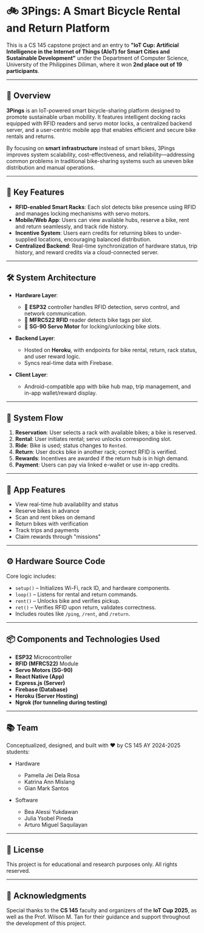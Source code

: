 # 🚲 3Pings: A Smart Bicycle Rental and Return Platform

This is a CS 145 capstone project and an entry to **"IoT Cup: Artificial Intelligence in the Internet of Things (AIoT) for Smart Cities and Sustainable Development"** under the Department of Computer Science, University of the Philippines Diliman, where it won **2nd place out of 19 participants**.

---

## 📌 Overview

**3Pings** is an IoT-powered smart bicycle-sharing platform designed to promote sustainable urban mobility. It features intelligent docking racks equipped with RFID readers and servo motor locks, a centralized backend server, and a user-centric mobile app that enables efficient and secure bike rentals and returns.

By focusing on **smart infrastructure** instead of smart bikes, 3Pings improves system scalability, cost-effectiveness, and reliability—addressing common problems in traditional bike-sharing systems such as uneven bike distribution and manual operations.

---

## 🧠 Key Features

- **RFID-enabled Smart Racks**: Each slot detects bike presence using RFID and manages locking mechanisms with servo motors.
- **Mobile/Web App**: Users can view available hubs, reserve a bike, rent and return seamlessly, and track ride history.
- **Incentive System**: Users earn credits for returning bikes to under-supplied locations, encouraging balanced distribution.
- **Centralized Backend**: Real-time synchronization of hardware status, trip history, and reward credits via a cloud-connected server.

---

## 🛠️ System Architecture

- **Hardware Layer**:
  - 🧠 **ESP32** controller handles RFID detection, servo control, and network communication.
  - 🔐 **MFRC522 RFID** reader detects bike tags per slot.
  - 🔄 **SG-90 Servo Motor** for locking/unlocking bike slots.

- **Backend Layer**:
  - Hosted on **Heroku**, with endpoints for bike rental, return, rack status, and user reward logic.
  - Syncs real-time data with Firebase.

- **Client Layer**:
  - Android-compatible app with bike hub map, trip management, and in-app wallet/reward display.

---

## 🔄 System Flow

1. **Reservation**: User selects a rack with available bikes; a bike is reserved.
2. **Rental**: User initiates rental; servo unlocks corresponding slot.
3. **Ride**: Bike is used; status changes to `Rented`.
4. **Return**: User docks bike in another rack; correct RFID is verified.
5. **Rewards**: Incentives are awarded if the return hub is in high demand.
6. **Payment**: Users can pay via linked e-wallet or use in-app credits.

---

## 📱 App Features

- View real-time hub availability and status
- Reserve bikes in advance
- Scan and rent bikes on demand
- Return bikes with verification
- Track trips and payments
- Claim rewards through "missions"

---

## ⚙️ Hardware Source Code

Core logic includes:

- `setup()` – Initializes Wi-Fi, rack ID, and hardware components.
- `loop()` – Listens for rental and return commands.
- `rent()` – Unlocks bike and verifies pickup.
- `ret()` – Verifies RFID upon return, validates correctness.
- Includes routes like `/ping`, `/rent`, and `/return`.

---

## 📦 Components and Technologies Used

- **ESP32** Microcontroller
- **RFID (MFRC522)** Module
- **Servo Motors (SG-90)**
- **React Native (App)**
- **Express.js (Server)**
- **Firebase (Database)**
- **Heroku (Server Hosting)**
- **Ngrok (for tunneling during testing)**

---

## 📚 Team
Conceptualized, designed, and built with ❤️ by CS 145 AY 2024-2025 students:
- Hardware
  - Pamella Jei Dela Rosa  
  - Katrina Ann Mislang  
  - Gian Mark Santos

- Software
  - Bea Alessi Yukdawan  
  - Julia Ysobel Pineda  
  - Arturo Miguel Saquilayan  

---

## 📄 License

This project is for educational and research purposes only. All rights reserved.

---

## 🤝 Acknowledgments

Special thanks to the **CS 145** faculty and organizers of the **IoT Cup 2025**, as well as the Prof. Wilson M. Tan for their guidance and support throughout the development of this project.
